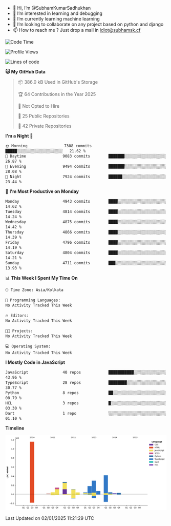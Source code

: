 - 👋 Hi, I’m @SubhamKumarSadhukhan
- 👀 I’m interested in learning and debugging
- 🌱 I’m currently learning machine learning
- 💞️ I’m looking to collaborate on any project based on python and django
- 📫 How to reach me ?
      Just drop a mail in idiot@subhamsk.cf

<!---
SubhamKumarSadhukhan/SubhamKumarSadhukhan is a ✨ special ✨ repository because its `README.md` (this file) appears on your GitHub profile.
You can click the Preview link to take a look at your changes.
--->


<!--START_SECTION:waka-->
![Code Time](http://img.shields.io/badge/Code%20Time-2%2C690%20hrs%2033%20mins-blue)

![Profile Views](http://img.shields.io/badge/Profile%20Views-0-blue)

![Lines of code](https://img.shields.io/badge/From%20Hello%20World%20I%27ve%20Written-2.9%20million%20lines%20of%20code-blue)

**🐱 My GitHub Data** 

> 📦 386.0 kB Used in GitHub's Storage 
 > 
> 🏆 64 Contributions in the Year 2025
 > 
> 🚫 Not Opted to Hire
 > 
> 📜 25 Public Repositories 
 > 
> 🔑 42 Private Repositories 
 > 
**I'm a Night 🦉** 

```text
🌞 Morning                7308 commits        █████░░░░░░░░░░░░░░░░░░░░   21.62 % 
🌆 Daytime                9083 commits        ███████░░░░░░░░░░░░░░░░░░   26.87 % 
🌃 Evening                9494 commits        ███████░░░░░░░░░░░░░░░░░░   28.08 % 
🌙 Night                  7924 commits        ██████░░░░░░░░░░░░░░░░░░░   23.44 % 
```
📅 **I'm Most Productive on Monday** 

```text
Monday                   4943 commits        ████░░░░░░░░░░░░░░░░░░░░░   14.62 % 
Tuesday                  4814 commits        ████░░░░░░░░░░░░░░░░░░░░░   14.24 % 
Wednesday                4875 commits        ████░░░░░░░░░░░░░░░░░░░░░   14.42 % 
Thursday                 4866 commits        ████░░░░░░░░░░░░░░░░░░░░░   14.39 % 
Friday                   4796 commits        ████░░░░░░░░░░░░░░░░░░░░░   14.19 % 
Saturday                 4804 commits        ████░░░░░░░░░░░░░░░░░░░░░   14.21 % 
Sunday                   4711 commits        ███░░░░░░░░░░░░░░░░░░░░░░   13.93 % 
```


📊 **This Week I Spent My Time On** 

```text
🕑︎ Time Zone: Asia/Kolkata

💬 Programming Languages: 
No Activity Tracked This Week

🔥 Editors: 
No Activity Tracked This Week

🐱‍💻 Projects: 
No Activity Tracked This Week

💻 Operating System: 
No Activity Tracked This Week
```

**I Mostly Code in JavaScript** 

```text
JavaScript               40 repos            ███████████░░░░░░░░░░░░░░   43.96 % 
TypeScript               28 repos            ████████░░░░░░░░░░░░░░░░░   30.77 % 
Python                   8 repos             ██░░░░░░░░░░░░░░░░░░░░░░░   08.79 % 
HCL                      3 repos             █░░░░░░░░░░░░░░░░░░░░░░░░   03.30 % 
Dart                     1 repo              ░░░░░░░░░░░░░░░░░░░░░░░░░   01.10 % 
```



**Timeline**

![Lines of Code chart](https://raw.githubusercontent.com/SubhamKumarSadhukhan/SubhamKumarSadhukhan/main/assets/bar_graph.png)


 Last Updated on 02/01/2025 11:21:29 UTC
<!--END_SECTION:waka-->
